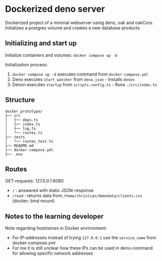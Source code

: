 # Dockerized deno server

Dockerized project of a minimal webserver using deno, oak and oakCors.
Initializes a postgres volume and creates a new database products.


## Initializing and start up
Initialize containers and volumes: `docker compose up -d`

Initialization process:
1. `docker compose up -d` executes command from `docker-compose.yml`
  1. Deno executes `start_watcher` from `deno.json`
    - Installs `denon`
  2. Denon executes `startup` from `scripts.config.ts`
    - Runs `./src/index.ts`

## Structure

```
docker_prototype/
├── src
│   ├── deps.ts
│   ├── index.ts
│   ├── log.ts
│   └── routes.ts
├── tests
│   └── routes_test.ts
├── README.md
├── docker-compose.yml
├── .env
```

## Routes
GET-requests: 127.0.0.1:8080

- `/` : answered with static JSON-response
- `/read` : returns data from `/home/christian/demodata/clients.csv` (docker: bind mount)

## Notes to the learning developer
Note regarding hostnames in Docker environment:

- For IP-addresses instead of trying `127.0.0.1` use the `service_name` from docker-compose.yml
- For me it is still unclear how these IPs can be used in deno-command for allowing specific network addresses